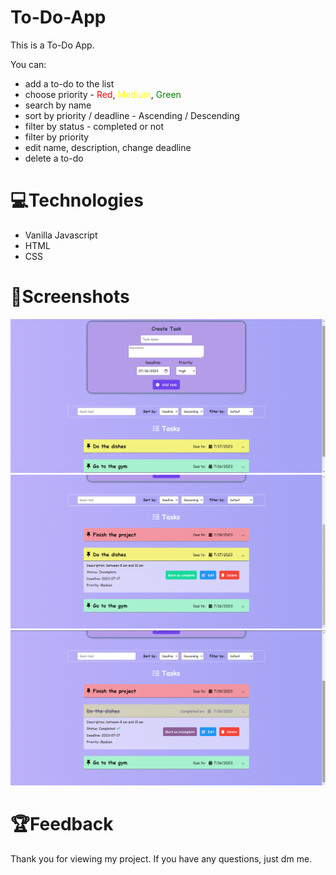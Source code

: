 # To-Do-App

This is a To-Do App.

You can:
- add a to-do to the list
- choose priority - <span style="color:red">Red</span>, <span style="color:yellow">Medium</span>, <span style="color:green">Green</span>
- search by name
- sort by priority / deadline - Ascending / Descending
- filter by status - completed or not
- filter by priority
- edit name, description, change deadline
- delete a to-do

# 💻Technologies

 - Vanilla Javascript
 - HTML
 - CSS

# 👀Screenshots

<img src='Screenshots/home.png'></img>
<img src='Screenshots/dropdown.png'></img>
<img src='Screenshots/completed.png'></img>

# 🏆Feedback 

Thank you for viewing my project. If you have any questions, just dm me.
